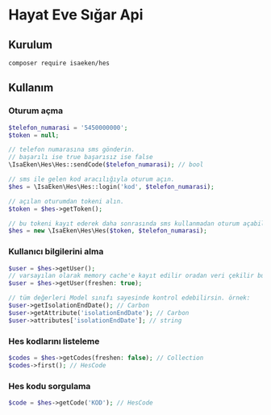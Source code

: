 # Hayat Eve Sığar Api

## Kurulum

```
composer require isaeken/hes
```

## Kullanım

### Oturum açma

```php
$telefon_numarasi = '5450000000';
$token = null;

// telefon numarasına sms gönderin.
// başarılı ise true başarısız ise false
\IsaEken\Hes\Hes::sendCode($telefon_numarasi); // bool

// sms ile gelen kod aracılığıyla oturum açın.
$hes = \IsaEken\Hes\Hes::login('kod', $telefon_numarasi);

// açılan oturumdan tokeni alın.
$token = $hes->getToken();

// bu tokeni kayıt ederek daha sonrasında sms kullanmadan oturum açabilirsin.
$hes = new \IsaEken\Hes\Hes($token, $telefon_numarasi);
```

### Kullanıcı bilgilerini alma

```php
$user = $hes->getUser();
// varsayılan olarak memory cache'e kayıt edilir oradan veri çekilir bunu istemiyorsan $freshen değerini true yap.
$user = $hes->getUser(freshen: true);

// tüm değerleri Model sınıfı sayesinde kontrol edebilirsin. örnek:
$user->getIsolationEndDate(); // Carbon
$user->getAttribute('isolationEndDate'); // Carbon
$user->attributes['isolationEndDate']; // string
```

### Hes kodlarını listeleme

```php
$codes = $hes->getCodes(freshen: false); // Collection
$codes->first(); // HesCode
```

### Hes kodu sorgulama

```php
$code = $hes->getCode('KOD'); // HesCode
```
